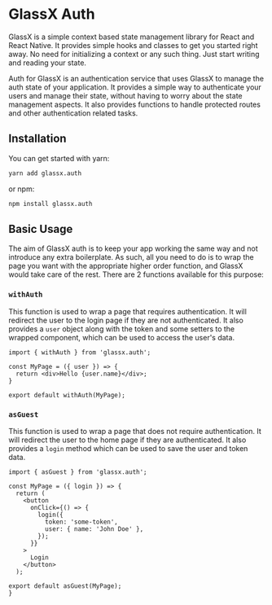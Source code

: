 # GlassX Auth

GlassX is a simple context based state management library for React and React Native. It provides simple hooks and classes to get you started right away. No need for initializing a context or any such thing. Just start writing and reading your state.

Auth for GlassX is an authentication service that uses GlassX to manage the auth state of your application. It provides a simple way to authenticate your users and manage their state, without having to worry about the state management aspects. It also provides functions to handle protected routes and other authentication related tasks.

## Installation

You can get started with yarn:

```sh
yarn add glassx.auth
```

or npm:

```sh
npm install glassx.auth
```

## Basic Usage

The aim of GlassX auth is to keep your app working the same way and not introduce any extra boilerplate. As such, all you need to do is to wrap the page you want with the appropriate higher order function, and GlassX would take care of the rest. There are 2 functions available for this purpose:

### `withAuth`

This function is used to wrap a page that requires authentication. It will redirect the user to the login page if they are not authenticated. It also provides a `user` object along with the token and some setters to the wrapped component, which can be used to access the user's data.

```tsx
import { withAuth } from 'glassx.auth';

const MyPage = ({ user }) => {
  return <div>Hello {user.name}</div>;
}

export default withAuth(MyPage);
```

### `asGuest`

This function is used to wrap a page that does not require authentication. It will redirect the user to the home page if they are authenticated. It also provides a `login` method which can be used to save the user and token data.

```tsx
import { asGuest } from 'glassx.auth';

const MyPage = ({ login }) => {
  return (
    <button
      onClick={() => {
        login({
          token: 'some-token',
          user: { name: 'John Doe' },
        });
      }}
    >
      Login
    </button>
  );

export default asGuest(MyPage);
}
```
